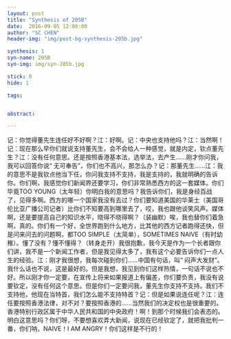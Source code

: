 ```yaml
---
layout: post
title: "Synthesis of 205B"
date:  2016-09-05 12:00:00
author: "SC CHEN"
header-img: "img/post-bg-synthesis-205b.jpg"

synthesis: 1
syn-name: 205B
syn-img: img/syn-205b.jpg

stick: 0
hide: 1

tags: 


abstract: 

---
```


记：你觉得董先生连任好不好啊？江：好啊。记：中央也支持他吗？江：当然啊！记：现在那么早你们就说支持董先生，会不会给人一种感觉，就是内定，钦点董先生？江：没有任何意思。还是按照香港基本法，选举法，去产生……刚才你问我，我可以回答你说“ 无可奉告”，你们也不高兴，那怎么办？记：那董先生……江：我的意思不是我钦点他当下任，你问我支持不支持，我是支持的，我就明确的告诉你。你们啊，我感觉你们新闻界还要学习，你们非常熟悉西方的这一套媒体。你们毕竟TOO YOUNG（太年轻）你明白我的意思吗？我告诉你们，我是身经百战了，见得多啊。西方的哪一个国家我没有去过？你们要知道美国的华莱士（美国哥伦比亚广播公司记者）比你们不知要高到哪里去了，哎，我也跟他谈笑风声。媒体啊，还是要提高自己的知识水平，晓得不晓得啊？（装幽默）唉，我也替你们着急啊，真的。你们有一个好，全世界跑到什么地方，比其他的西方记者跑得还快，但是问来问去的问题啊，都TOO SIMPLE（太简单），SOMETIMES NAIVE（有时幼稚）。懂了没有？懂不懂得？（转身走开）我很抱歉，我今天是作为一个长者跟你们讲，我不是一个新闻工作者，但是我见得太多了，我有这个必要告诉你们一点人生的经验。江：刚才我很想，我每次碰到你们……中国有句话，叫“ 闷声大发财”。我什么话也不说，这是最好的。但是我想，我见到你们这样热情，一句话不说也不好。所以刚才你一定要，在宣传上将来如果报道上有偏差，你们要负责，我没有说要钦定，没有任何这个意思。但是你们一定要问我，董先生你支持不支持。我们不支持他，他现在当特首，我们怎么能不支持特首？记：但是如果说连任呢？江：连任要按照香港法律，对不对？要按照香港的……当然我们的决定权也是很重要的。香港特别行政区属于中华人民共和国的中央政府！啊！到那个时候我们会表态的。明白这意思吗？你们呀，不要想喜欢弄大新闻，说现在已经钦定了，就把我批判一番，你们呐，NAIVE！I AM ANGRY！你们这样是不行的！